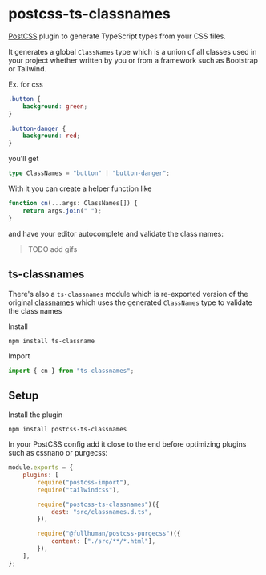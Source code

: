 # postcss-ts-classnames

[PostCSS][] plugin to generate TypeScript types from your CSS files.

[postcss]: https://postcss.org/

It generates a global `ClassNames` type which is a union of all classes
used in your project whether written by you or from a framework such as
Bootstrap or Tailwind.

Ex. for css

```css
.button {
    background: green;
}

.button-danger {
    background: red;
}
```

you'll get

```ts
type ClassNames = "button" | "button-danger";
```

With it you can create a helper function like

```ts
function cn(...args: ClassNames[]) {
    return args.join(" ");
}
```

and have your editor autocomplete and validate the class names:

> TODO add gifs

## ts-classnames

There's also a `ts-classnames` module which is re-exported version of the
original [classnames][] which uses the generated `ClassNames` type to
validate the class names

[classnames]: https://www.npmjs.com/package/classnames

Install

    npm install ts-classname

Import

```ts
import { cn } from "ts-classnames";
```

## Setup

Install the plugin

    npm install postcss-ts-classnames

In your PostCSS config add it close to the end before optimizing plugins such
as cssnano or purgecss:

```js
module.exports = {
    plugins: [
        require("postcss-import"),
        require("tailwindcss"),

        require("postcss-ts-classnames")({
            dest: "src/classnames.d.ts",
        }),

        require("@fullhuman/postcss-purgecss")({
            content: ["./src/**/*.html"],
        }),
    ],
};
```
